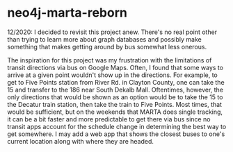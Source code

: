 # neo4j-marta-reborn
12/2020: I decided to revisit this project anew. There's no real point other than trying to learn more about graph databases and possibly make something that makes getting around by bus somewhat less onerous.

The inspiration for this project was my frustration with the limitations of transit directions via bus on Google Maps. Often, I found that some ways to arrive at a given point wouldn't show up in the directions. For example, to get to Five Points station from River Rd. in Clayton County, one can take the 15 and transfer to the 186 near South Dekalb Mall. Oftentimes, however, the only directions that would be shown as an option would be to take the 15 to the Decatur train station, then take the train to Five Points. Most times, that would be sufficient, but on the weekends that MARTA does single tracking, it can be a bit faster and more predictable to get there via bus since no transit apps account for the schedule change in determining the best way to get somewhere. I may add a web app that shows the closest buses to one's current location along with where they are headed.
